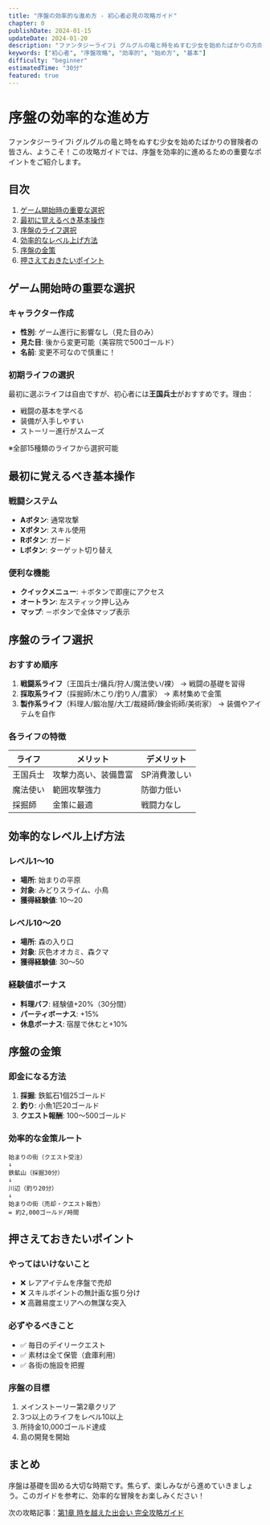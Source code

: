 ```yaml
---
title: "序盤の効率的な進め方 - 初心者必見の攻略ガイド"
chapter: 0
publishDate: 2024-01-15
updateDate: 2024-01-20
description: "ファンタジーライフi グルグルの竜と時をぬすむ少女を始めたばかりの方向けに、序盤を効率的に進めるためのコツやポイントをまとめました。"
keywords: ["初心者", "序盤攻略", "効率的", "始め方", "基本"]
difficulty: "beginner"
estimatedTime: "30分"
featured: true
---
```


# 序盤の効率的な進め方

ファンタジーライフi グルグルの竜と時をぬすむ少女を始めたばかりの冒険者の皆さん、ようこそ！この攻略ガイドでは、序盤を効率的に進めるための重要なポイントをご紹介します。

## 目次

1. [ゲーム開始時の重要な選択](#ゲーム開始時の重要な選択)
2. [最初に覚えるべき基本操作](#最初に覚えるべき基本操作)
3. [序盤のライフ選択](#序盤のライフ選択)
4. [効率的なレベル上げ方法](#効率的なレベル上げ方法)
5. [序盤の金策](#序盤の金策)
6. [押さえておきたいポイント](#押さえておきたいポイント)

## ゲーム開始時の重要な選択

### キャラクター作成
- **性別**: ゲーム進行に影響なし（見た目のみ）
- **見た目**: 後から変更可能（美容院で500ゴールド）
- **名前**: 変更不可なので慎重に！

### 初期ライフの選択
最初に選ぶライフは自由ですが、初心者には**王国兵士**がおすすめです。理由：
- 戦闘の基本を学べる
- 装備が入手しやすい
- ストーリー進行がスムーズ

※全部15種類のライフから選択可能

## 最初に覚えるべき基本操作

### 戦闘システム
- **Aボタン**: 通常攻撃
- **Xボタン**: スキル使用
- **Rボタン**: ガード
- **Lボタン**: ターゲット切り替え

### 便利な機能
- **クイックメニュー**: ＋ボタンで即座にアクセス
- **オートラン**: 左スティック押し込み
- **マップ**: －ボタンで全体マップ表示

## 序盤のライフ選択

### おすすめ順序
1. **戦闘系ライフ**（王国兵士/傭兵/狩人/魔法使い/裸） → 戦闘の基礎を習得
2. **採取系ライフ**（採掘師/木こり/釣り人/農家） → 素材集めで金策
3. **製作系ライフ**（料理人/鍛冶屋/大工/裁縫師/錬金術師/美術家） → 装備やアイテムを自作

### 各ライフの特徴
| ライフ | メリット | デメリット |
|--------|---------|------------|
| 王国兵士 | 攻撃力高い、装備豊富 | SP消費激しい |
| 魔法使い | 範囲攻撃強力 | 防御力低い |
| 採掘師 | 金策に最適 | 戦闘力なし |

## 効率的なレベル上げ方法

### レベル1〜10
- **場所**: 始まりの平原
- **対象**: みどりスライム、小鳥
- **獲得経験値**: 10〜20

### レベル10〜20
- **場所**: 森の入り口
- **対象**: 灰色オオカミ、森クマ
- **獲得経験値**: 30〜50

### 経験値ボーナス
- **料理バフ**: 経験値+20%（30分間）
- **パーティボーナス**: +15%
- **休息ボーナス**: 宿屋で休むと+10%

## 序盤の金策

### 即金になる方法
1. **採掘**: 鉄鉱石1個25ゴールド
2. **釣り**: 小魚1匹20ゴールド
3. **クエスト報酬**: 100〜500ゴールド

### 効率的な金策ルート
```
始まりの街（クエスト受注）
↓
鉄鉱山（採掘30分）
↓
川辺（釣り20分）
↓
始まりの街（売却・クエスト報告）
= 約2,000ゴールド/時間
```

## 押さえておきたいポイント

### やってはいけないこと
- ❌ レアアイテムを序盤で売却
- ❌ スキルポイントの無計画な振り分け
- ❌ 高難易度エリアへの無謀な突入

### 必ずやるべきこと
- ✅ 毎日のデイリークエスト
- ✅ 素材は全て保管（倉庫利用）
- ✅ 各街の施設を把握

### 序盤の目標
1. メインストーリー第2章クリア
2. 3つ以上のライフをレベル10以上
3. 所持金10,000ゴールド達成
4. 島の開発を開始

## まとめ

序盤は基礎を固める大切な時期です。焦らず、楽しみながら進めていきましょう。このガイドを参考に、効率的な冒険をお楽しみください！

次の攻略記事：[第1章 時を越えた出会い 完全攻略ガイド](/story/chapter-1)
